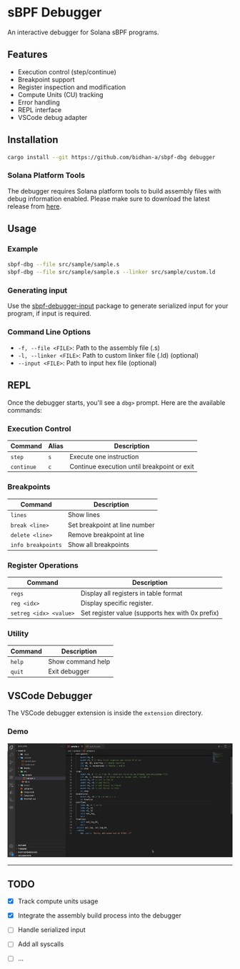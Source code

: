 # sBPF Debugger

An interactive debugger for Solana sBPF programs.

## Features

- Execution control (step/continue)
- Breakpoint support
- Register inspection and modification
- Compute Units (CU) tracking
- Error handling
- REPL interface
- VSCode debug adapter


## Installation

```bash
cargo install --git https://github.com/bidhan-a/sbpf-dbg debugger
```

### Solana Platform Tools

The debugger requires Solana platform tools to build assembly files with debug information enabled. Please make sure to download the latest release from [here](https://docs.solanalabs.com/cli/install).


## Usage

### Example
```bash
sbpf-dbg --file src/sample/sample.s
sbpf-dbg --file src/sample/sample.s --linker src/sample/custom.ld
```

### Generating input
Use the [sbpf-debugger-input](crates/debugger-input/) package to generate serialized input for your program, if input is required.

### Command Line Options
- `-f, --file <FILE>`: Path to the assembly file (.s)
- `-l, --linker <FILE>`: Path to custom linker file (.ld) (optional)
- `--input <FILE>`: Path to input hex file (optional)


## REPL

Once the debugger starts, you'll see a `dbg>` prompt. Here are the available commands:

### Execution Control
| Command | Alias | Description |
|---------|-------|-------------|
| `step` | `s` | Execute one instruction |
| `continue` | `c` | Continue execution until breakpoint or exit |

### Breakpoints
| Command | Description |
|---------|-------------|
| `lines` | Show lines |
| `break <line>` | Set breakpoint at line number |
| `delete <line>` | Remove breakpoint at line |
| `info breakpoints` | Show all breakpoints |

### Register Operations
| Command | Description |
|---------|-------------|
| `regs` | Display all registers in table format |
| `reg <idx>` | Display specific register. |
| `setreg <idx> <value>` | Set register value (supports hex with 0x prefix) |

### Utility
| Command | Description |
|---------|-------------|
| `help` | Show command help |
| `quit` | Exit debugger |


## VSCode Debugger
The VSCode debugger extension is inside the `extension` directory. 

### Demo

![VSCode Debugger](docs/vscode-debugger.gif)

-----

## TODO

- [x] Track compute units usage
- [x] Integrate the assembly build process into the debugger
- [ ] Handle serialized input
- [ ] Add all syscalls
- [ ] ...

